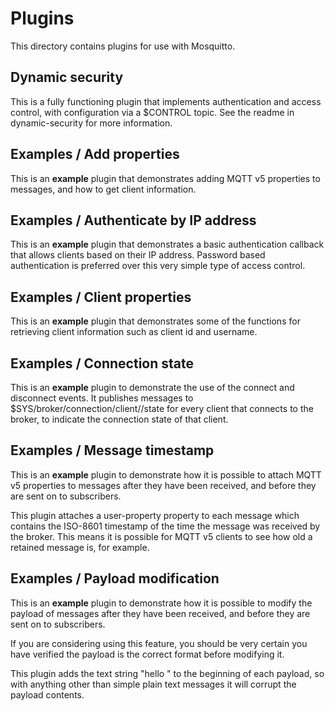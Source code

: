 # Plugins

This directory contains plugins for use with Mosquitto.

## Dynamic security
This is a fully functioning plugin that implements authentication and access
control, with configuration via a $CONTROL topic. See the readme in
dynamic-security for more information.

## Examples / Add properties
This is an **example** plugin that demonstrates adding MQTT v5 properties to
messages, and how to get client information.

## Examples / Authenticate by IP address
This is an **example** plugin that demonstrates a basic authentication callback
that allows clients based on their IP address. Password based authentication is
preferred over this very simple type of access control.

## Examples / Client properties
This is an **example** plugin that demonstrates some of the functions for
retrieving client information such as client id and username.

## Examples / Connection state
This is an **example** plugin to demonstrate the use of the connect and
disconnect events. It publishes messages to
$SYS/broker/connection/client/<client id>/state for every client that connects
to the broker, to indicate the connection state of that client.

## Examples / Message timestamp
This is an **example** plugin to demonstrate how it is possible to attach MQTT
v5 properties to messages after they have been received, and before they are
sent on to subscribers.

This plugin attaches a user-property property to each message which contains
the ISO-8601 timestamp of the time the message was received by the broker. This
means it is possible for MQTT v5 clients to see how old a retained message is,
for example.

## Examples / Payload modification
This is an **example** plugin to demonstrate how it is possible to modify the
payload of messages after they have been received, and before they are sent on
to subscribers.

If you are considering using this feature, you should be very certain you have
verified the payload is the correct format before modifying it.

This plugin adds the text string "hello " to the beginning of each payload, so
with anything other than simple plain text messages it will corrupt the payload
contents.
